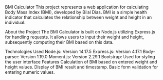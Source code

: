 BMI Calculator
This project represents a web application for calculating Body Mass Index (BMI), developed by Bilal Dias. BMI is a simple health indicator that calculates the relationship between weight and height in an individual.

About the Project
The BMI Calculator is built on Node.js utilizing Express.js for handling requests. It allows users to input their weight and height, subsequently computing their BMI based on this data.

Technologies Used
Node.js: Version 14.17.5
Express.js: Version 4.17.1
Body-parser: Version 1.19.0
Moment.js: Version 2.29.1
Bootstrap: Used for styling the user interface
Features
Calculation of BMI based on entered weight and height values.
Display of BMI result and timestamp.
Basic form validation for entering numeric values.
